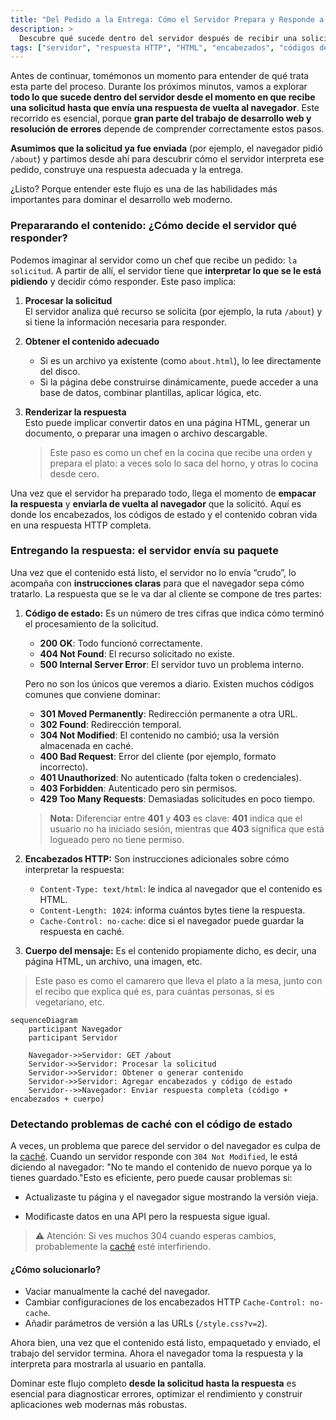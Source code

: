 ```yaml
---
title: "Del Pedido a la Entrega: Cómo el Servidor Prepara y Responde a una Solicitud HTTP"
description: >
  Descubre qué sucede dentro del servidor después de recibir una solicitud: cómo genera el contenido, agrega encabezados y códigos de estado, y responde al navegador. Esta lección une la lógica de procesamiento y entrega de respuestas web en un solo flujo pedagógico.
tags: ["servidor", "respuesta HTTP", "HTML", "encabezados", "códigos de estado", "navegador", "web"]
---
```


Antes de continuar, tomémonos un momento para entender de qué trata esta parte del proceso. Durante los próximos minutos, vamos a explorar **todo lo que sucede dentro del servidor desde el momento en que recibe una solicitud hasta que envía una respuesta de vuelta al navegador**. Este recorrido es esencial, porque **gran parte del trabajo de desarrollo web y resolución de errores** depende de comprender correctamente estos pasos.

**Asumimos que la solicitud ya fue enviada** (por ejemplo, el navegador pidió `/about`) y partimos desde ahí para descubrir cómo el servidor interpreta ese pedido, construye una respuesta adecuada y la entrega.

¿Listo? Porque entender este flujo es una de las habilidades más importantes para dominar el desarrollo web moderno.


### Prepararando el contenido: ¿Cómo decide el servidor qué responder?

Podemos imaginar al servidor como un chef que recibe un pedido: `la solicitud`. A partir de allí, el servidor tiene que **interpretar lo que se le está pidiendo** y decidir cómo responder. Este paso implica:

1. **Procesar la solicitud**  
   El servidor analiza qué recurso se solicita (por ejemplo, la ruta `/about`) y si tiene la información necesaria para responder.

2. **Obtener el contenido adecuado**  
   - Si es un archivo ya existente (como `about.html`), lo lee directamente del disco.
   - Si la página debe construirse dinámicamente, puede acceder a una base de datos, combinar plantillas, aplicar lógica, etc.

3. **Renderizar la respuesta**  
   Esto puede implicar convertir datos en una página HTML, generar un documento, o preparar una imagen o archivo descargable.

    > Este paso es como un chef en la cocina que recibe una orden y prepara el plato: a veces solo lo saca del horno, y otras lo cocina desde cero.

Una vez que el servidor ha preparado todo, llega el momento de **empacar la respuesta** y **enviarla de vuelta al navegador** que la solicitó. Aquí es donde los encabezados, los códigos de estado y el contenido cobran vida en una respuesta HTTP completa.


### Entregando la respuesta: el servidor envía su paquete

Una vez que el contenido está listo, el servidor no lo envía “crudo”, lo acompaña con **instrucciones claras** para que el navegador sepa cómo tratarlo. La respuesta que se le va dar al cliente se compone de tres partes:

1. **Código de estado:** Es un número de tres cifras que indica cómo terminó el procesamiento de la solicitud. 

    - **200 OK**: Todo funcionó correctamente.
    - **404 Not Found**: El recurso solicitado no existe.
    - **500 Internal Server Error**: El servidor tuvo un problema interno.

    Pero no son los únicos que veremos a diario. Existen muchos códigos comunes que conviene dominar:

    - **301 Moved Permanently**: Redirección permanente a otra URL.
    - **302 Found**: Redirección temporal.
    - **304 Not Modified**: El contenido no cambió; usa la versión almacenada en caché.
    - **400 Bad Request**: Error del cliente (por ejemplo, formato incorrecto).
    - **401 Unauthorized**: No autenticado (falta token o credenciales).
    - **403 Forbidden**: Autenticado pero sin permisos.
    - **429 Too Many Requests**: Demasiadas solicitudes en poco tiempo.

    > **Nota:** Diferenciar entre **401** y **403** es clave: **401** indica que el usuario no ha iniciado sesión, mientras que **403** significa que está logueado pero no tiene permiso.


2. **Encabezados HTTP:** Son instrucciones adicionales sobre cómo interpretar la respuesta:

    - `Content-Type: text/html`: le indica al navegador que el contenido es HTML.
    - `Content-Length: 1024`: informa cuántos bytes tiene la respuesta.
    - `Cache-Control: no-cache`: dice si el navegador puede guardar la respuesta en caché.

3. **Cuerpo del mensaje:** Es el contenido propiamente dicho, es decir, una página HTML, un archivo, una imagen, etc.

> Este paso es como el camarero que lleva el plato a la mesa, junto con el recibo que explica qué es, para cuántas personas, si es vegetariano, etc.


```mermaid
sequenceDiagram
    participant Navegador
    participant Servidor

    Navegador->>Servidor: GET /about
    Servidor->>Servidor: Procesar la solicitud
    Servidor->>Servidor: Obtener o generar contenido
    Servidor->>Servidor: Agregar encabezados y código de estado
    Servidor-->>Navegador: Enviar respuesta completa (código + encabezados + cuerpo)
```

### Detectando problemas de caché con el código de estado

A veces, un problema que parece del servidor o del navegador es culpa de la [caché](https://github.com/4GeeksAcademy/mastering-web-dynamics-from-HTTP-to-real-time/blob/main/lessons/optimizing-page-loading.es.md). Cuando un servidor responde con `304 Not Modified`, le está diciendo al navegador: "No te mando el contenido de nuevo porque ya lo tienes guardado."Esto es eficiente, pero puede causar problemas si:

- Actualizaste tu página y el navegador sigue mostrando la versión vieja.

- Modificaste datos en una API pero la respuesta sigue igual.

> ⚠️ Atención: Si ves muchos 304 cuando esperas cambios, probablemente la [caché](https://github.com/4GeeksAcademy/mastering-web-dynamics-from-HTTP-to-real-time/blob/main/lessons/optimizing-page-loading.es.md) esté interfiriendo.

#### ¿Cómo solucionarlo?

- Vaciar manualmente la caché del navegador.
- Cambiar configuraciones de los encabezados HTTP `Cache-Control: no-cache`.
- Añadir parámetros de versión a las URLs (`/style.css?v=2`).


Ahora bien, una vez que el contenido está listo, empaquetado y enviado, el trabajo del servidor termina.
Ahora el navegador toma la respuesta y la interpreta para mostrarla al usuario en pantalla.

Dominar este flujo completo **desde la solicitud hasta la respuesta** es esencial para diagnosticar errores, optimizar el rendimiento y construir aplicaciones web modernas más robustas.

